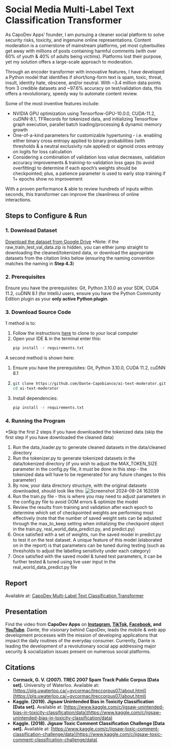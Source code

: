 # Social Media Multi-Label Text Classification Transformer
As CapoDev Apps’ founder, I am pursuing a cleaner social platform to solve security risks, toxicity, and ingenuine online representations. Content moderation is a cornerstone of mainstream platforms, yet most cyberbullies get away with millions of posts containing harmful comments (with over 60% of youth & 40% of adults being victims). Platforms lost their purpose, yet my solution offers a large-scale approach to moderation.

Through an encoder transformer with innovative features, I have developed a Python model that identifies if short/long-form text is spam, toxic, threat, insult, identity hate, obscene, and/or neutral. With ~3.4 million data points from 3 credible datasets and ~97.6% accuracy on test/validation data, this offers a revolutionary, speedy way to automate content review. 

Some of the most inventive features include:
- NVIDIA GPU optimization using Tensorflow-GPU-10.0.0, CUDA-11.2, cuDNN-8.1, TFRecords for tokenized data, and initializing Tensorflow graph execution, parallel batch loading/processing & dynamic memory growth
- One-of-a-kind parameters for customizable hypertuning - i.e. enabling either binary cross entropy applied to binary probabilities (with thresholds & a neutral exclusivity rule applied) or sigmoid cross entropy on logits for loss calculation
- Considering a combination of validation loss value decreases, validation accuracy improvements & training-to-validation loss gaps (to avoid overfitting) to determine if each epoch’s weights should be checkpointed; plus, a patience parameter is used to early stop training if 1+ epochs show no improvement

With a proven performance & able to review hundreds of inputs within seconds, this transformer can improve the cleanliness of online interactions.


## Steps to Configure & Run

### 1. Download Dataset
[Download the dataset from Google Drive](https://drive.google.com/drive/folders/1oZYg86yW4SJTQVdV3iR5N0IkcwxV_0zP?usp=sharing)
*Note: if the raw_train_test_val_data.zip is hidden, you can either jump straight to downloading the cleaned/tokenized data, or download the appropriate datasets from the citation links below (ensuring the naming convention matches the naming in **Step 4.3**)

### 2. Prerequisites
Ensure you have the prerequisites: Git, Python 3.10.0 as your SDK, CUDA 11.2, cuDNN 8.1 (for IntelliJ users, ensure you have the Python Community Edition plugin as your **only active Python plugin**.

### 3. Download Source Code
1 method is to:
1. Follow the instructions [here](https://docs.github.com/en/desktop/adding-and-cloning-repositories/cloning-a-repository-from-github-to-github-desktop) to clone to your local computer
2. Open your IDE & in the terminal enter this:
   ```bash
   pip install -r requirements.txt
A second method is shown here:
1. Ensure you have the prerequisites: Git, Python 3.10.0, CUDA 11.2, cuDNN 8.1
2. ```bash
   git clone https://github.com/Dante-Capobianco/ai-text-moderator.git
   cd ai-text-moderator
3. Install dependencies:
   ```bash
   pip install -r requirements.txt

### 4. Running the Program
*Skip the first 2 steps if you have downloaded the tokenized data (skip the first step if you have downloaded the cleaned data)
1. Run the data_loader.py to generate cleaned datasets in the data/cleaned directory
2. Run the tokenizer.py to generate tokenized datasets in the data/tokenized directory (if you wish to adjust the MAX_TOKEN_SIZE parameter in the config.py file, it must be done in this step - the tokenized data will have to be regenerated for any future changes to this parameter)
3. By now, your data directory structure, with the original datasets downloaded, should look like this: ![Screenshot 2024-08-24 162039](https://github.com/user-attachments/assets/10baafad-524c-4b0e-8ef9-307ca9c4192f)
4. Run the train.py file - this is where you may need to adjust parameters in the config.py file to avoid OOM errors & optimize the model
5. Review the results from training and validation after each epoch to determine which set of checkpointed weights are performing most effectively (note that the number of saved weight sets can be adjusted through the max_to_keep setting when initializing the checkpoint object in the train.py, real_world_data_predict.py, and predict.py)
6. Once satisfied with a set of weights, run the saved model in predict.py to test it on the test dataset. A unique feature of this model (elaborated on in the report) is that parameters can be tuned during testing (such as thresholds to adjust the labelling sensitivity under each category)
7. Once satisfied with the saved model & tuned test parameters, it can be further tested & tuned using live user input in the real_world_data_predict.py file


## Report
Available at: [CapoDev Multi-Label Text Classification Transformer](https://docs.google.com/document/d/1tZsWFJ38rv13aUw0n1uIgANljv0hqC0YOihRFfJ73fg/edit?usp=sharing)

## Presentation
Find the video from **CapoDev Apps** on **[Instagram](https://www.instagram.com/capodevapps/), [TikTok](https://www.tiktok.com/@capodevapps?is_from_webapp=1&sender_device=pc), [Facebook](https://www.facebook.com/share/yqn765FgofCrR2jr/?mibextid=LQQJ4d), and [YouTube](https://youtube.com/@capodevapps?si=DF53TrDJOSbCm4Hj)**. Dante, the visionary behind CapoDev, leads the mobile & web app development processes with the mission of developing applications that impact the daily routines of the everyday consumer. Currently, Dante is leading the development of a revolutionary social app addressing major security & socialization issues present on numerous social platforms. 

## Citations

- **Cormack, G. V. (2007). TREC 2007 Spam Track Public Corpus [Data set].** University of Waterloo. Available at: [https://plg.uwaterloo.ca/~gvcormac/treccorpus07/about.html](https://plg.uwaterloo.ca/~gvcormac/treccorpus07/about.html)
- **Kaggle. (2019). Jigsaw Unintended Bias in Toxicity Classification [Data set].** Available at: [https://www.kaggle.com/c/jigsaw-unintended-bias-in-toxicity-classification/data](https://www.kaggle.com/c/jigsaw-unintended-bias-in-toxicity-classification/data)
- **Kaggle. (2018). Jigsaw Toxic Comment Classification Challenge [Data set].** Available at: [https://www.kaggle.com/c/jigsaw-toxic-comment-classification-challenge/data](https://www.kaggle.com/c/jigsaw-toxic-comment-classification-challenge/data)
